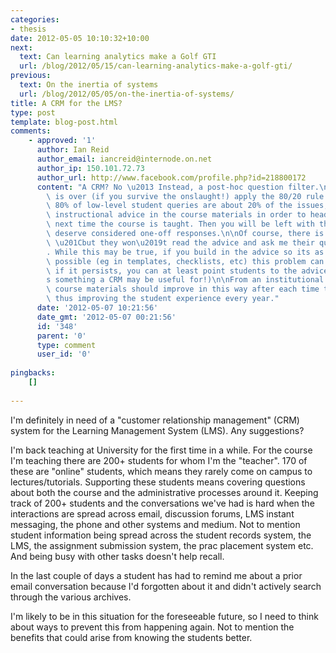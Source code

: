 ```yaml
---
categories:
- thesis
date: 2012-05-05 10:10:32+10:00
next:
  text: Can learning analytics make a Golf GTI
  url: /blog/2012/05/15/can-learning-analytics-make-a-golf-gti/
previous:
  text: On the inertia of systems
  url: /blog/2012/05/05/on-the-inertia-of-systems/
title: A CRM for the LMS?
type: post
template: blog-post.html
comments:
    - approved: '1'
      author: Ian Reid
      author_email: iancreid@internode.on.net
      author_ip: 150.101.72.73
      author_url: http://www.facebook.com/profile.php?id=218800172
      content: "A CRM? No \u2013 Instead, a post-hoc question filter.\n\nOnce the course\
        \ is over (if you survive the onslaught!) apply the 80/20 rule that states that\
        \ 80% of low-level student queries are about 20% of the issues, and create pre-emptive\
        \ instructional advice in the course materials in order to head off these queries\
        \ next time the course is taught. Then you will be left with the 20% that really\
        \ deserve considered one-off responses.\n\nOf course, there is always the problem\
        \ \u201Cbut they won\u2019t read the advice and ask me their question anyway\u201D\
        . While this may be true, if you build in the advice so its as unavoidable as\
        \ possible (eg in templates, checklists, etc) this problem can be minimised, and\
        \ if it persists, you can at least point students to the advice readily (and that\u2019\
        s something a CRM may be useful for!)\n\nFrom an institutional perspective, the\
        \ course materials should improve in this way after each time the course is taught,\
        \ thus improving the student experience every year."
      date: '2012-05-07 10:21:56'
      date_gmt: '2012-05-07 00:21:56'
      id: '348'
      parent: '0'
      type: comment
      user_id: '0'
    
pingbacks:
    []
    
---
```

I'm definitely in need of a "customer relationship management" (CRM) system for the Learning Management System (LMS). Any suggestions?

I'm back teaching at University for the first time in a while. For the course I'm teaching there are 200+ students for whom I'm the "teacher". 170 of these are "online" students, which means they rarely come on campus to lectures/tutorials. Supporting these students means covering questions about both the course and the administrative processes around it. Keeping track of 200+ students and the conversations we've had is hard when the interactions are spread across email, discussion forums, LMS instant messaging, the phone and other systems and medium. Not to mention student information being spread across the student records system, the LMS, the assignment submission system, the prac placement system etc. And being busy with other tasks doesn't help recall.

In the last couple of days a student has had to remind me about a prior email conversation because I'd forgotten about it and didn't actively search through the various archives.

I'm likely to be in this situation for the foreseeable future, so I need to think about ways to prevent this from happening again. Not to mention the benefits that could arise from knowing the students better.
